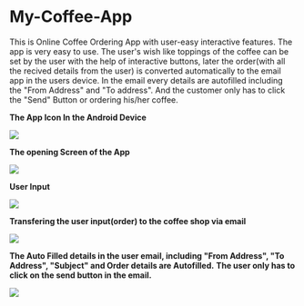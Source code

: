 # My-Coffee-App
This is Online Coffee Ordering App with user-easy interactive features. The app is very easy to use. The user's wish like toppings of the coffee can be set by the user with the help of interactive buttons, later the order(with all the recived details from the user) is converted automatically to the email app in the users device. In the email every details are autofilled including the "From Address" and "To address". And the customer only has to click the "Send" Button or ordering his/her coffee.
 
**The App Icon In the Android Device**

![](https://github.com/akhilaku/My-Coffee-App/blob/master/Screenshot_20200512-211256_Gallery.jpg)


**The opening Screen of the App**

![](https://github.com/akhilaku/My-Coffee-App/blob/master/Screenshot_20200512-203311.jpg)

**User Input**

![](https://github.com/akhilaku/My-Coffee-App/blob/master/Screenshot_20200512-203336.jpg)

**Transfering the user input(order) to the coffee shop via email**

![](https://github.com/akhilaku/My-Coffee-App/blob/master/Screenshot_20200512-203339_Android%20System.jpg)

**The Auto Filled details in the user email, including "From Address", "To Address", "Subject" and Order details are Autofilled.** **The user only has to click on the send button in the email.**

![](https://github.com/akhilaku/My-Coffee-App/blob/master/Screenshot_20200512-203346_Gmail.jpg)
